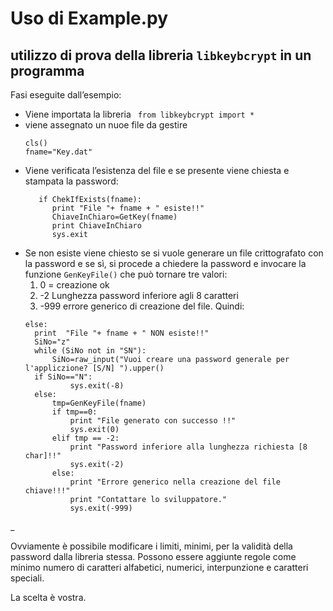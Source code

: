 # Uso di Example.py

## utilizzo di prova della libreria `libkeybcrypt` in un programma

Fasi eseguite dall’esempio:

* Viene importata la libreria
	` from libkeybcrypt import *`
* viene assegnato un nuoe file da gestire
  ``` 
  cls()
  fname="Key.dat" 
  ```
* Viene verificata l’esistenza del file e se presente viene chiesta e stampata la password:
  ```
     if ChekIfExists(fname):
	    print "File "+ fname + " esiste!!"
	    ChiaveInChiaro=GetKey(fname)
	    print ChiaveInChiaro
	    sys.exit
  ```
* Se non esiste viene chiesto se si vuole generare un file crittografato con la password e se sì, si procede a chiedere la password e invocare la funzione `GenKeyFile()` che può tornare tre valori:
   1. 0 = creazione ok
   2. -2 Lunghezza password inferiore agli 8 caratteri
   3. -999 errore generico di creazione del file.
  Quindi:
  ```
  else:
    print  "File "+ fname + " NON esiste!!"
    SiNo="z"
    while (SiNo not in "SN"):
        SiNo=raw_input("Vuoi creare una password generale per l'appliczione? [S/N] ").upper()
    if SiNo=="N":
            sys.exit(-8)
    else:
        tmp=GenKeyFile(fname)
        if tmp==0:
            print "File generato con successo !!"
            sys.exit(0)
        elif tmp == -2:
            print "Password inferiore alla lunghezza richiesta [8 char]!!"
            sys.exit(-2)
        else:
            print "Errore generico nella creazione del file chiave!!!"
            print "Contattare lo sviluppatore."
            sys.exit(-999)

 _

Ovviamente è possibile modificare i limiti, minimi, per la validità della password dalla libreria stessa. Possono essere aggiunte regole come minimo numero di caratteri alfabetici, numerici, interpunzione e caratteri speciali.

La scelta è vostra.